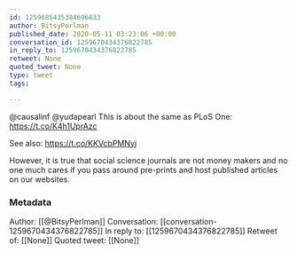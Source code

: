 ```yaml
---
id: 1259685435384696833
author: BitsyPerlman
published_date: 2020-05-11 03:23:06 +00:00
conversation_id: 1259670434376822785
in_reply_to: 1259670434376822785
retweet: None
quoted_tweet: None
type: tweet
tags:

---
```


@causalinf @yudapearl This is about the same as PLoS One: https://t.co/K4h1UprAzc

See also: https://t.co/KKVcbPMNyj

However, it is true that social science journals are not money makers and no one much cares if you pass around pre-prints and host published articles on our websites.

### Metadata

Author: [[@BitsyPerlman]]
Conversation: [[conversation-1259670434376822785]]
In reply to: [[1259670434376822785]]
Retweet of: [[None]]
Quoted tweet: [[None]]
